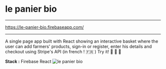 # le panier bio

----

https://le-panier-bio.firebaseapp.com/

----

A single page app built with React showing an interactive basket where the user can add farmers' products, sign-in or register, enter his details and checkout using Stripe's API (in french ! :fr: )
Try it! 
:apple: :tomato: :eggplant:

**Stack :**
Firebase
React
![le panier bio](https://le-panier-bio.firebaseapp.com/static/media/basket-160442_640.75a33aa0.png
)
